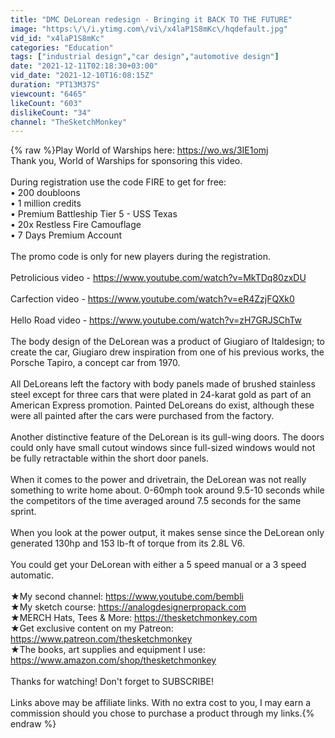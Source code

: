 ```yaml
---
title: "DMC DeLorean redesign - Bringing it BACK TO THE FUTURE"
image: "https:\/\/i.ytimg.com\/vi\/x4laP1S8mKc\/hqdefault.jpg"
vid_id: "x4laP1S8mKc"
categories: "Education"
tags: ["industrial design","car design","automotive design"]
date: "2021-12-11T02:18:30+03:00"
vid_date: "2021-12-10T16:08:15Z"
duration: "PT13M37S"
viewcount: "6465"
likeCount: "603"
dislikeCount: "34"
channel: "TheSketchMonkey"
---
```

{% raw %}Play World of Warships here:  <a rel="nofollow" target="blank" href="https://wo.ws/3IE1omj">https://wo.ws/3IE1omj</a><br />Thank you, World of Warships for sponsoring this video.<br /><br />During registration use the code FIRE to get for free:<br />• 200 doubloons<br />• 1 million credits<br />• Premium Battleship Tier 5 - USS Texas<br />• 20x Restless Fire Camouflage<br />• 7 Days Premium Account<br /><br />The promo code is only for new players during the registration.<br /><br />Petrolicious video - <a rel="nofollow" target="blank" href="https://www.youtube.com/watch?v=MkTDq80zxDU">https://www.youtube.com/watch?v=MkTDq80zxDU</a><br /><br />Carfection video - <a rel="nofollow" target="blank" href="https://www.youtube.com/watch?v=eR4ZzjFQXk0">https://www.youtube.com/watch?v=eR4ZzjFQXk0</a><br /><br />Hello Road video - <a rel="nofollow" target="blank" href="https://www.youtube.com/watch?v=zH7GRJSChTw">https://www.youtube.com/watch?v=zH7GRJSChTw</a><br /><br />The body design of the DeLorean was a product of Giugiaro of Italdesign; to create the car, Giugiaro drew inspiration from one of his previous works, the Porsche Tapiro, a concept car from 1970. <br /><br />All DeLoreans left the factory with body panels made of brushed stainless steel except for three cars that were plated in 24-karat gold as part of an American Express promotion. Painted DeLoreans do exist, although these were all painted after the cars were purchased from the factory.<br /><br />Another distinctive feature of the DeLorean is its gull-wing doors. The doors could only have small cutout windows since full-sized windows would not be fully retractable within the short door panels. <br /><br />When it comes to the power and drivetrain, the DeLorean was not really something to write home about. 0-60mph took around 9.5-10 seconds while the competitors of the time averaged around 7.5 seconds for the same sprint. <br /><br />When you look at the power output, it makes sense since the DeLorean only generated 130hp and 153 lb-ft of torque from its 2.8L V6.<br /><br />You could get your DeLorean with either a 5 speed manual or a 3 speed automatic.<br /><br />★My second channel: <a rel="nofollow" target="blank" href="https://www.youtube.com/bembli">https://www.youtube.com/bembli</a><br />★My sketch course: <a rel="nofollow" target="blank" href="https://analogdesignerpropack.com">https://analogdesignerpropack.com</a><br />★MERCH Hats, Tees &amp; More: <a rel="nofollow" target="blank" href="https://thesketchmonkey.com">https://thesketchmonkey.com</a><br />★Get exclusive content on my Patreon: <a rel="nofollow" target="blank" href="https://www.patreon.com/thesketchmonkey">https://www.patreon.com/thesketchmonkey</a><br />★The books, art supplies and equipment I use: <a rel="nofollow" target="blank" href="https://www.amazon.com/shop/thesketchmonkey">https://www.amazon.com/shop/thesketchmonkey</a><br /><br />Thanks for watching! Don't forget to SUBSCRIBE!<br /><br />Links above may be affiliate links. With no extra cost to you, I may earn a commission should you chose to purchase a product through my links.{% endraw %}
